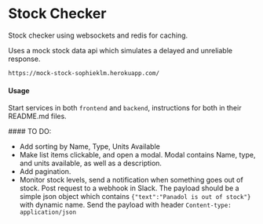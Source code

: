 # Stock Checker

Stock checker using websockets and redis for caching.

Uses a mock stock data api which simulates a delayed and unreliable response.

`https://mock-stock-sophieklm.herokuapp.com/`

#### Usage

Start services in both `frontend` and `backend`, instructions for both in their README.md files.

#### TO DO:

- Add sorting by Name, Type, Units Available
- Make list items clickable, and open a modal. Modal contains Name, type, and units available, as well as a description.
- Add pagination.
- Monitor stock levels, send a notification when something goes out of stock. Post request to a webhook in Slack. The payload should be a simple json object which contains `{"text":"Panadol is out of stock"}` with dynamic name. Send the payload with header `Content-type: application/json`
